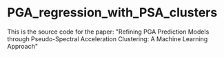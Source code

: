 # PGA_regression_with_PSA_clusters
This is the source code for the paper: "Refining PGA Prediction Models through Pseudo-Spectral Acceleration Clustering: A Machine Learning Approach"
